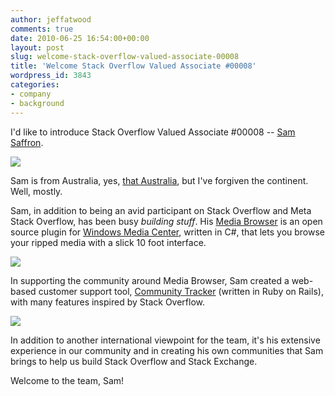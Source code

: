 ```yaml
---
author: jeffatwood
comments: true
date: 2010-06-25 16:54:00+00:00
layout: post
slug: welcome-stack-overflow-valued-associate-00008
title: 'Welcome Stack Overflow Valued Associate #00008'
wordpress_id: 3843
categories:
- company
- background
---
```



I'd like to introduce Stack Overflow Valued Associate #00008 -- [Sam Saffron](http://stackoverflow.com/users/17174/sam-saffron).



![](/blog/images/wordpress/sam-saffron-blog.jpg)



Sam is from Australia, yes, [that Australia](http://blog.stackoverflow.com/2009/02/new-question-answer-rate-limits/), but I've forgiven the continent. Well, mostly.



Sam, in addition to being an avid participant on Stack Overflow and Meta Stack Overflow, has been busy _building stuff_. His [Media Browser](http://www.mediabrowser.tv/) is an open source plugin for [Windows Media Center](http://www.microsoft.com/windows/windows-media-center/get-started/default.aspx), written in C#, that lets you browse your ripped media with a slick 10 foot interface.



[![](http://blog.stackoverflow.com/wp-content/uploads/media-browser.jpg)](http://www.mediabrowser.tv/)



In supporting the community around Media Browser, Sam created a web-based customer support tool, [Community Tracker](http://community-tracker.com/) (written in Ruby on Rails), with many features inspired by Stack Overflow.



[![](http://blog.stackoverflow.com/wp-content/uploads/community-tracker.png)](http://meta.community-tracker.com/)



In addition to another international viewpoint for the team, it's his extensive experience in our community and in creating his own communities that Sam brings to help us build Stack Overflow and Stack Exchange.



Welcome to the team, Sam! 

